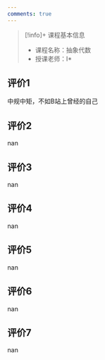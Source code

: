 ```yaml
---
comments: true
---
```


>[!info]+ 课程基本信息
>
> - 课程名称：抽象代数
> - 授课老师：I*

## 评价1

中规中矩，不如B站上曾经的自己
## 评价2

nan
## 评价3

nan
## 评价4

nan
## 评价5

nan
## 评价6

nan
## 评价7

nan
